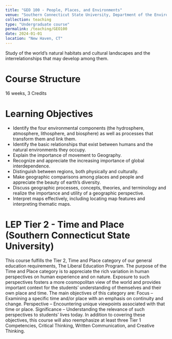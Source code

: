 ```yaml
---
title: "GEO 100 - People, Places, and Environments"
venue: "Southern Connecticut State University, Department of the Environment, Geography and Marine Studies"
collection: teaching
type: "Undergraduate course"
permalink: /teaching/GEO100
date: 2024-01-01
location: "New Haven, CT"
---
```


Study of the world’s natural habitats and cultural landscapes and the interrelationships that may develop among them.


Course Structure
======
16 weeks, 3 Credits

Learning Objectives
======
- Identify the four environmental components (the hydrosphere, atmosphere, lithosphere, and biosphere) as well as processes that transform them and link them.
- Identify the basic relationships that exist between humans and the natural environments they occupy.
- Explain the importance of movement to Geography.
- Recognize and appreciate the increasing importance of global interdependence.
- Distinguish between regions, both physically and culturally.
- Make geographic comparisons among places and people and appreciate the beauty of earth’s diversity.
- Discuss geographic processes, concepts, theories, and terminology and realize the importance and utility of a geographic perspective.
- Interpret maps effectively, including locating map features and interpreting thematic maps.


LEP Tier 2 - Time and Place (Southern Connecticut State University)
======
This course fulfills the Tier 2, Time and Place category of our general education requirements, The Liberal Education Program. The purpose of the Time and Place category is to appreciate the rich variation in human perspectives on human experience and on nature. Exposure to such perspectives fosters a more cosmopolitan view of the world and provides important context for the students’ understanding of themselves and their own place and time. 
The main objectives of this category are:
Focus – Examining a specific time and/or place with an emphasis on continuity and change. 
Perspective – Encountering unique viewpoints associated with that time or place.
Significance – Understanding the relevance of such perspectives to students’ lives today.
In addition to covering these objectives, this course will also reemphasize at least three Tier 1 Competencies, Critical Thinking, Written Communication, and Creative Thinking. 
